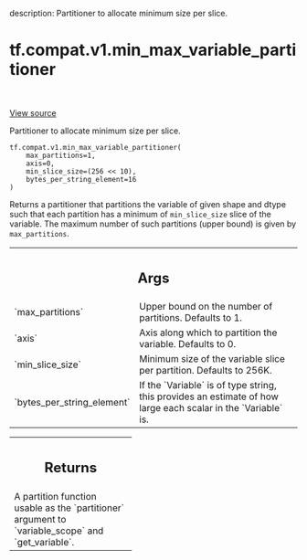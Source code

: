description: Partitioner to allocate minimum size per slice.

<div itemscope itemtype="http://developers.google.com/ReferenceObject">
<meta itemprop="name" content="tf.compat.v1.min_max_variable_partitioner" />
<meta itemprop="path" content="Stable" />
</div>

# tf.compat.v1.min_max_variable_partitioner

<!-- Insert buttons and diff -->

<table class="tfo-notebook-buttons tfo-api nocontent" align="left">

</table>

<a target="_blank" class="external" href="/code/stable/tensorflow/python/ops/partitioned_variables.py">View source</a>



Partitioner to allocate minimum size per slice.


<pre class="devsite-click-to-copy prettyprint lang-py tfo-signature-link">
<code>tf.compat.v1.min_max_variable_partitioner(
    max_partitions=1,
    axis=0,
    min_slice_size=(256 &lt;&lt; 10),
    bytes_per_string_element=16
)
</code></pre>



<!-- Placeholder for "Used in" -->

Returns a partitioner that partitions the variable of given shape and dtype
such that each partition has a minimum of `min_slice_size` slice of the
variable. The maximum number of such partitions (upper bound) is given by
`max_partitions`.

<!-- Tabular view -->
 <table class="responsive fixed orange">
<colgroup><col width="214px"><col></colgroup>
<tr><th colspan="2"><h2 class="add-link">Args</h2></th></tr>

<tr>
<td>
`max_partitions`<a id="max_partitions"></a>
</td>
<td>
Upper bound on the number of partitions. Defaults to 1.
</td>
</tr><tr>
<td>
`axis`<a id="axis"></a>
</td>
<td>
Axis along which to partition the variable. Defaults to 0.
</td>
</tr><tr>
<td>
`min_slice_size`<a id="min_slice_size"></a>
</td>
<td>
Minimum size of the variable slice per partition. Defaults
to 256K.
</td>
</tr><tr>
<td>
`bytes_per_string_element`<a id="bytes_per_string_element"></a>
</td>
<td>
If the `Variable` is of type string, this provides
an estimate of how large each scalar in the `Variable` is.
</td>
</tr>
</table>



<!-- Tabular view -->
 <table class="responsive fixed orange">
<colgroup><col width="214px"><col></colgroup>
<tr><th colspan="2"><h2 class="add-link">Returns</h2></th></tr>
<tr class="alt">
<td colspan="2">
A partition function usable as the `partitioner` argument to
`variable_scope` and `get_variable`.
</td>
</tr>

</table>

